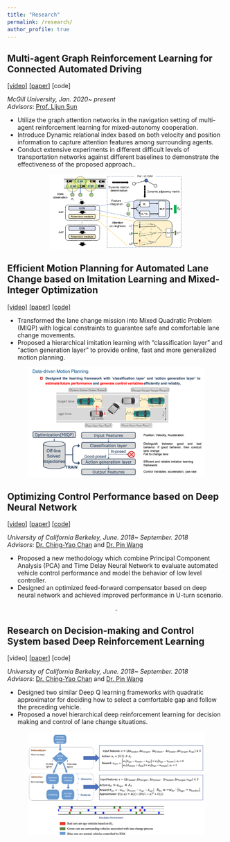 ```yaml
---
title: "Research"
permalink: /research/
author_profile: true
---
```




## Multi-agent Graph Reinforcement Learning for Connected Automated Driving 
[[video]](https://www.youtube.com/watch?v=rL95dglox2c&t=158s) [[paper]](https://arxiv.org/abs/2007.02794) [code]

*McGill University, Jan. 2020~ present*  
*Advisors*: [Prof. Lijun Sun](https://lijunsun.github.io/) 
*  Utilize the graph attention networks in the navigation setting of multi-agent reinforcement learning for mixed-autonomy cooperation.
*  Introduce Dynamic relational index based on both velocity and position information to capture attention features among surrounding agents.
*  Conduct extensive experiments in different difficult levels of transportation networks against different baselines to demonstrate the effectiveness of the proposed approach..

<center> <img src="https://github.com/SHITIANYU-hue/SHITIANYU-hue.github.io/blob/master/files/cavg.jpg?raw=true" style="zoom:30%" /> </center>

## Efficient Motion Planning for Automated Lane Change based on Imitation Learning and Mixed-Integer Optimization
[[video]](https://youtu.be/FQFk3FOT1Vs) [[paper]](https://arxiv.org/abs/1904.08784) [[code]](https://github.com/SHITIANYU-hue/Efficient-motion-planning)

* Transformed the lane change mission into Mixed Quadratic Problem (MIQP) with logical constraints to guarantee safe and comfortable lane change movements. 
* Proposed a hierarchical imitation learning with “classification layer” and “action generation layer” to provide online, fast and more generalized motion planning. 

<center> <img src="https://github.com/SHITIANYU-hue/SHITIANYU-hue.github.io/blob/master/files/data-drivenplanning.png" style="zoom:40%" /> </center>

## Optimizing Control Performance based on Deep Neural Network 
[[video](https://www.youtube.com/watch?v=YOHQaaQjuyI)] [[paper](https://arxiv.org/pdf/1901.11212.pdf)] [[code](https://github.com/SHITIANYU-hue/Data-driven-control)]

*University of California Berkeley, June. 2018~ September. 2018*  
*Advisors*: [Dr. Ching-Yao Chan](https://path.berkeley.edu/ching-yao-chan) and [Dr. Pin Wang](https://path.berkeley.edu/pin-wang)  
* Proposed a new methodology which combine Principal Component Analysis (PCA) and Time Delay Neural Network to evaluate automated vehicle control performance and model the behavior of low level controller.
* Designed an optimized feed-forward compensator based on deep neural network and achieved improved performance in U-turn scenario. 

<center> <img src="https://github.com/SHITIANYU-hue/SHITIANYU-hue.github.io/blob/master/files/control.png?raw=true" style="zoom:20%" /> </center>

## Research on Decision-making and Control System based Deep Reinforcement Learning
[video] [[paper](https://ieeexplore.ieee.org/abstract/document/8917392)] [code]

*University of California Berkeley, June. 2018~ September. 2018*  
*Advisors*: [Dr. Ching-Yao Chan](https://path.berkeley.edu/ching-yao-chan) and [Dr. Pin Wang](https://path.berkeley.edu/pin-wang)  
* Designed two similar Deep Q learning frameworks with quadratic approximator for deciding how to select a comfortable gap and follow the preceding vehicle. 
* Proposed a novel hierarchical deep reinforcement learning for decision making and control of lane change situations.

<center> <img src="https://github.com/SHITIANYU-hue/SHITIANYU-hue.github.io/blob/master/files/lanechange.png?raw=true" style="zoom:40%" /> </center>
